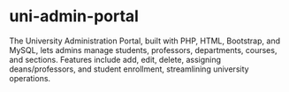 # uni-admin-portal
The University Administration Portal, built with PHP, HTML, Bootstrap, and MySQL, lets admins manage students, professors, departments, courses, and sections. Features include add, edit, delete, assigning deans/professors, and student enrollment, streamlining university operations.

